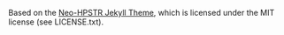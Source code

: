 Based on the [Neo-HPSTR Jekyll Theme](http://aronbordin.com/neo-hpstr-jekyll-theme), which is licensed under the MIT license (see LICENSE.txt).

